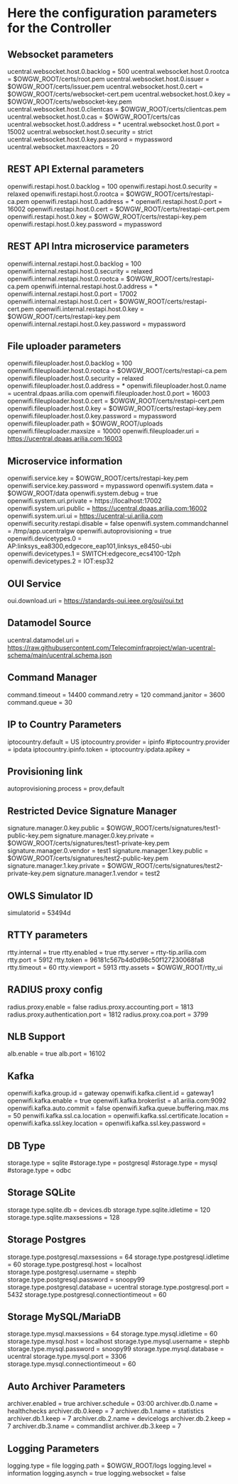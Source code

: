 # Here the configuration parameters for the Controller
## Websocket parameters
ucentral.websocket.host.0.backlog = 500
ucentral.websocket.host.0.rootca = $OWGW_ROOT/certs/root.pem
ucentral.websocket.host.0.issuer = $OWGW_ROOT/certs/issuer.pem
ucentral.websocket.host.0.cert = $OWGW_ROOT/certs/websocket-cert.pem
ucentral.websocket.host.0.key = $OWGW_ROOT/certs/websocket-key.pem
ucentral.websocket.host.0.clientcas = $OWGW_ROOT/certs/clientcas.pem
ucentral.websocket.host.0.cas = $OWGW_ROOT/certs/cas
ucentral.websocket.host.0.address = *
ucentral.websocket.host.0.port = 15002
ucentral.websocket.host.0.security = strict
ucentral.websocket.host.0.key.password = mypassword
ucentral.websocket.maxreactors = 20

## REST API External parameters
openwifi.restapi.host.0.backlog = 100
openwifi.restapi.host.0.security = relaxed
openwifi.restapi.host.0.rootca = $OWGW_ROOT/certs/restapi-ca.pem
openwifi.restapi.host.0.address = *
openwifi.restapi.host.0.port = 16002
openwifi.restapi.host.0.cert = $OWGW_ROOT/certs/restapi-cert.pem
openwifi.restapi.host.0.key = $OWGW_ROOT/certs/restapi-key.pem
openwifi.restapi.host.0.key.password = mypassword

## REST API Intra microservice parameters
openwifi.internal.restapi.host.0.backlog = 100
openwifi.internal.restapi.host.0.security = relaxed
openwifi.internal.restapi.host.0.rootca = $OWGW_ROOT/certs/restapi-ca.pem
openwifi.internal.restapi.host.0.address = *
openwifi.internal.restapi.host.0.port = 17002
openwifi.internal.restapi.host.0.cert = $OWGW_ROOT/certs/restapi-cert.pem
openwifi.internal.restapi.host.0.key = $OWGW_ROOT/certs/restapi-key.pem
openwifi.internal.restapi.host.0.key.password = mypassword

## File uploader parameters
openwifi.fileuploader.host.0.backlog = 100
openwifi.fileuploader.host.0.rootca = $OWGW_ROOT/certs/restapi-ca.pem
openwifi.fileuploader.host.0.security = relaxed
openwifi.fileuploader.host.0.address = *
openwifi.fileuploader.host.0.name = ucentral.dpaas.arilia.com
openwifi.fileuploader.host.0.port = 16003
openwifi.fileuploader.host.0.cert = $OWGW_ROOT/certs/restapi-cert.pem
openwifi.fileuploader.host.0.key = $OWGW_ROOT/certs/restapi-key.pem
openwifi.fileuploader.host.0.key.password = mypassword
openwifi.fileuploader.path = $OWGW_ROOT/uploads
openwifi.fileuploader.maxsize = 10000
openwifi.fileuploader.uri = https://ucentral.dpaas.arilia.com:16003

## Microservice information
openwifi.service.key = $OWGW_ROOT/certs/restapi-key.pem
openwifi.service.key.password = mypassword
openwifi.system.data = $OWGW_ROOT/data
openwifi.system.debug = true
openwifi.system.uri.private = https://localhost:17002
openwifi.system.uri.public = https://ucentral.dpaas.arilia.com:16002
openwifi.system.uri.ui = https://ucentral-ui.arilia.com
openwifi.security.restapi.disable = false
openwifi.system.commandchannel = /tmp/app.ucentralgw
openwifi.autoprovisioning = true
openwifi.devicetypes.0 = AP:linksys_ea8300,edgecore_eap101,linksys_e8450-ubi
openwifi.devicetypes.1 = SWITCH:edgecore_ecs4100-12ph
openwifi.devicetypes.2 = IOT:esp32

## OUI Service
oui.download.uri = https://standards-oui.ieee.org/oui/oui.txt

## Datamodel Source
ucentral.datamodel.uri = https://raw.githubusercontent.com/Telecominfraproject/wlan-ucentral-schema/main/ucentral.schema.json

## Command Manager
command.timeout = 14400
command.retry = 120
command.janitor = 3600
command.queue = 30

## IP to Country Parameters
iptocountry.default = US
iptocountry.provider = ipinfo
#iptocountry.provider = ipdata
iptocountry.ipinfo.token =
iptocountry.ipdata.apikey =

## Provisioning link
autoprovisioning.process = prov,default

## Restricted Device Signature Manager 
signature.manager.0.key.public = $OWGW_ROOT/certs/signatures/test1-public-key.pem
signature.manager.0.key.private = $OWGW_ROOT/certs/signatures/test1-private-key.pem
signature.manager.0.vendor = test1
signature.manager.1.key.public = $OWGW_ROOT/certs/signatures/test2-public-key.pem
signature.manager.1.key.private = $OWGW_ROOT/certs/signatures/test2-private-key.pem
signature.manager.1.vendor = test2

## OWLS Simulator ID
simulatorid = 53494d

## RTTY parameters
rtty.internal = true
rtty.enabled = true
rtty.server = rtty-tip.arilia.com
rtty.port = 5912
rtty.token = 96181c567b4d0d98c50f127230068fa8
rtty.timeout = 60
rtty.viewport = 5913
rtty.assets = $OWGW_ROOT/rtty_ui

## RADIUS proxy config
radius.proxy.enable = false
radius.proxy.accounting.port = 1813
radius.proxy.authentication.port = 1812
radius.proxy.coa.port = 3799

## NLB Support
alb.enable = true
alb.port = 16102

## Kafka
openwifi.kafka.group.id = gateway
openwifi.kafka.client.id = gateway1
openwifi.kafka.enable = true
openwifi.kafka.brokerlist = a1.arilia.com:9092
openwifi.kafka.auto.commit = false
openwifi.kafka.queue.buffering.max.ms = 50
penwifi.kafka.ssl.ca.location =
openwifi.kafka.ssl.certificate.location =
openwifi.kafka.ssl.key.location =
openwifi.kafka.ssl.key.password =

## DB Type
storage.type = sqlite
#storage.type = postgresql
#storage.type = mysql
#storage.type = odbc

## Storage SQLite
storage.type.sqlite.db = devices.db
storage.type.sqlite.idletime = 120
storage.type.sqlite.maxsessions = 128

## Storage Postgres
storage.type.postgresql.maxsessions = 64
storage.type.postgresql.idletime = 60
storage.type.postgresql.host = localhost
storage.type.postgresql.username = stephb
storage.type.postgresql.password = snoopy99
storage.type.postgresql.database = ucentral
storage.type.postgresql.port = 5432
storage.type.postgresql.connectiontimeout = 60

## Storage MySQL/MariaDB
storage.type.mysql.maxsessions = 64
storage.type.mysql.idletime = 60
storage.type.mysql.host = localhost
storage.type.mysql.username = stephb
storage.type.mysql.password = snoopy99
storage.type.mysql.database = ucentral
storage.type.mysql.port = 3306
storage.type.mysql.connectiontimeout = 60

## Auto Archiver Parameters
archiver.enabled = true
archiver.schedule = 03:00
archiver.db.0.name = healthchecks
archiver.db.0.keep = 7
archiver.db.1.name = statistics
archiver.db.1.keep = 7
archiver.db.2.name = devicelogs
archiver.db.2.keep = 7
archiver.db.3.name = commandlist
archiver.db.3.keep = 7

## Logging Parameters
logging.type = file
logging.path = $OWGW_ROOT/logs
logging.level = information
logging.asynch = true
logging.websocket = false

